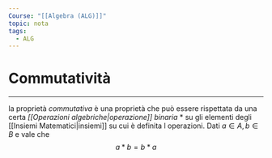 ```yaml
---
Course: "[[Algebra (ALG)]]"
topic: nota
tags:
  - ALG
---
```

# Commutatività
---
la proprietà _commutativa_ è una proprietà che può essere rispettata da una certa _[[Operazioni algebriche|operazione]] binaria_ $*$ su gli elementi degli [[Insiemi Matematici|insiemi]] su cui è definita l operazioni.
Dati $a\in A,b\in B$ e vale che 
$$a*b = b*a$$
